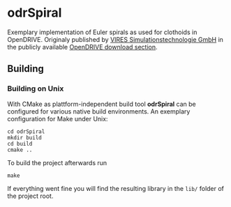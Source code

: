 # odrSpiral
Exemplary implementation of Euler spirals as used for clothoids in OpenDRIVE. Originaly published by [VIRES Simulationstechnologie GmbH](https://vires.com/) in the publicly available [OpenDRIVE download section](http://opendrive.org/download.html).

## Building
### Building on Unix
With CMake as plattform-independent build tool **odrSpiral** can be configured for various native build environments. An exemplary configuration for Make under Unix:
```
cd odrSpiral
mkdir build
cd build
cmake ..
```
To build the project afterwards run
```
make
```
If everything went fine you will find the resulting library in the `lib/` folder of the project root.